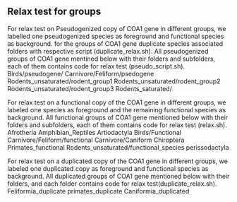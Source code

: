 ## Relax test for groups
For relax test on Pseudogenized copy of COA1 gene in different groups, we labelled one pseudogenized species as foreground and functional species as background.
for the groups of COA1 gene duplicate species associated folders with respective script (duplicate_relax.sh).
All pseudogenized groups of COA1 gene mentined below with their folders and subfolders, each of them contains  code for relax test (pseudo_script.sh).
Birds/pseudogene/
Carnivore/Feliform/psedogene
Rodents_unsaturated/rodent_group1
Rodents_unsaturated/rodent_group2      
Rodents_unsaturated/rodent_group3
Rodents_saturated/ 

For relax test on a functional copy of the COA1 gene in different groups, we labeled one species as foreground and the remaining functional species as background.
All functional groups of COA1 gene mentioned below with their folders and subfolders, each of them contains code for relax test (relax.sh).
Afrotheria
Amphibian_Reptiles
Artiodactyla 
Birds/Functional
Carnivore/Feliform/functional
Carnivore/Caniform
Chiroptera 
Primates_functional 
Rodents_unsaturated/functional_species 
perissodactyla 

For relax test on a duplicated copy of the COA1 gene in different groups, we labeled one duplicated copy as foreground and functional species as background.
All duplicated groups of COA1 gene mentioned below with their folders, and each folder contains code for relax test(duplicate_relax.sh).
Feliformia_duplicate 
primates_duplicate
Caniformia_duplicated
